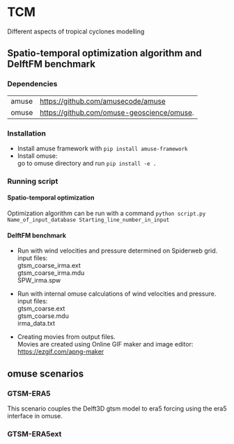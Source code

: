 # TCM
Different aspects of tropical cyclones modelling

## Spatio-temporal optimization algorithm and DelftFM benchmark

### Dependencies

|                |                                                                                            |
| -------------- | ------------------------------------------------------------------------------------------ |
| amuse          | https://github.com/amusecode/amuse                                                         |
| omuse          | https://github.com/omuse-geoscience/omuse.                                                 |

### Installation
* Install amuse framework with `pip install amuse-framework`
* Install omuse:\
  go to omuse directory and run `pip install -e .`
  
### Running script

#### Spatio-temporal optimization
Optimization algorithm can be run with a command `python script.py Name_of_input_database Starting_line_number_in_input`

#### DelftFM benchmark
* Run with wind velocities and pressure determined on Spiderweb grid.\
  input files:\
  gtsm_coarse_irma.ext\
  gtsm_coarse_irma.mdu\
  SPW_irma.spw
  
* Run with internal omuse calculations of wind velocities and pressure.\
  input files:\
  gtsm_coarse.ext\
  gtsm_coarse.mdu\
  irma_data.txt
  
* Creating movies from output files.\
  Movies are created using Online GIF maker and image editor:\
  https://ezgif.com/apng-maker

## omuse scenarios

### GTSM-ERA5
This scenario couples the Delft3D gtsm model to era5 forcing using the era5 interface in omuse.

### GTSM-ERA5ext
